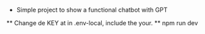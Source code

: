 * Simple project to show a functional chatbot with GPT

** Change de KEY at in .env-local, include the your.
** npm run dev
